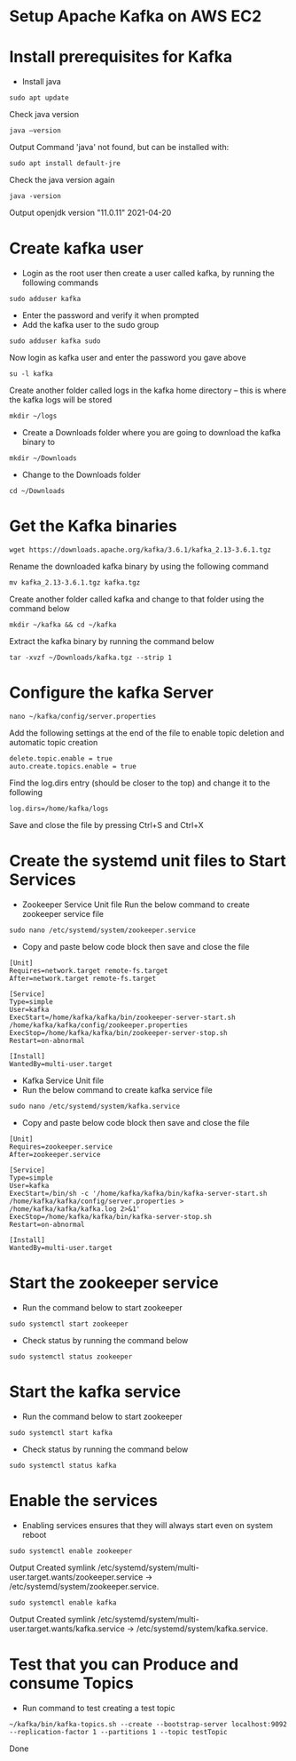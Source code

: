 # Setup Apache Kafka on AWS EC2
# Install prerequisites for Kafka
* Install java
```
sudo apt update
```
Check java version
```
java –version
```
Output
Command 'java' not found, but can be installed with:
```
sudo apt install default-jre
```
Check the java version again
```
java -version
```
Output
openjdk version "11.0.11" 2021-04-20

# Create kafka user
* Login as the root user then create a user called kafka, by running the following commands
```
sudo adduser kafka
```
* Enter the password and verify it when prompted
* Add the kafka user to the sudo group
```
sudo adduser kafka sudo
```
Now login as kafka user and enter the password you gave above
```
su -l kafka
```
Create another folder called logs in the kafka home directory – this is where the kafka logs will be stored
```
mkdir ~/logs
```

* Create a Downloads folder where you are going to download the kafka binary to

```
mkdir ~/Downloads
```

* Change to the Downloads folder

```
cd ~/Downloads
```

# Get the Kafka binaries 

```
wget https://downloads.apache.org/kafka/3.6.1/kafka_2.13-3.6.1.tgz
```

Rename the downloaded kafka binary by using the following command

```
mv kafka_2.13-3.6.1.tgz kafka.tgz
```

Create another folder called kafka and change to that folder using the command below
```
mkdir ~/kafka && cd ~/kafka
```

Extract the kafka binary by running the command below

```
tar -xvzf ~/Downloads/kafka.tgz --strip 1
```
# Configure the kafka Server
```
nano ~/kafka/config/server.properties
```
Add the following settings at the end of the file to enable topic deletion and automatic topic creation
```
delete.topic.enable = true
auto.create.topics.enable = true
```
Find the log.dirs entry (should be closer to the top) and change it to the following

```
log.dirs=/home/kafka/logs
```
Save and close the file by pressing Ctrl+S and Ctrl+X
# Create the systemd unit files to Start Services

* Zookeeper Service Unit file
Run the below command to create zookeeper service file
```
sudo nano /etc/systemd/system/zookeeper.service
```
* Copy and paste below code block then save and close the file
```
[Unit]
Requires=network.target remote-fs.target
After=network.target remote-fs.target

[Service]
Type=simple
User=kafka
ExecStart=/home/kafka/kafka/bin/zookeeper-server-start.sh /home/kafka/kafka/config/zookeeper.properties
ExecStop=/home/kafka/kafka/bin/zookeeper-server-stop.sh
Restart=on-abnormal

[Install]
WantedBy=multi-user.target
```

* Kafka Service Unit file
* Run the below command to create kafka service file

```
sudo nano /etc/systemd/system/kafka.service
```
* Copy and paste below code block then save and close the file
```
[Unit]
Requires=zookeeper.service
After=zookeeper.service

[Service]
Type=simple
User=kafka
ExecStart=/bin/sh -c '/home/kafka/kafka/bin/kafka-server-start.sh /home/kafka/kafka/config/server.properties > /home/kafka/kafka/kafka.log 2>&1'
ExecStop=/home/kafka/kafka/bin/kafka-server-stop.sh
Restart=on-abnormal

[Install]
WantedBy=multi-user.target
```
# Start the zookeeper service

* Run the command below to start zookeeper
```
sudo systemctl start zookeeper
```
* Check status by running the command below
```
sudo systemctl status zookeeper
```

# Start the kafka service
* Run the command below to start zookeeper
```
sudo systemctl start kafka
```
* Check status by running the command below
```
sudo systemctl status kafka
```
# Enable the services 
* Enabling services ensures that they will always start even on system reboot
```
sudo systemctl enable zookeeper
```

Output
Created symlink /etc/systemd/system/multi-user.target.wants/zookeeper.service → /etc/systemd/system/zookeeper.service.

```
sudo systemctl enable kafka
```
Output
Created symlink /etc/systemd/system/multi-user.target.wants/kafka.service → /etc/systemd/system/kafka.service.

# Test that you can Produce and consume Topics

* Run command to test creating a test topic
```
~/kafka/bin/kafka-topics.sh --create --bootstrap-server localhost:9092 --replication-factor 1 --partitions 1 --topic testTopic
```
Done
